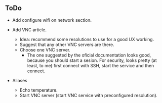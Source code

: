 ## ToDo

- Add configure wifi on network section.

- Add VNC article.
    - Idea: recommend some resolutions to use for a good UX working.
    - Suggest that any other VNC servers are there.
    - Choose one VNC server.
        - The one suggested by the oficial documentation looks good, because you should start a sesion. For security, looks pretty (at least, to me)
            first connect with SSH, start the service and then connect.

- Aliases
    - Echo temperature.
    - Start VNC server (start VNC service with preconfigured resolution).